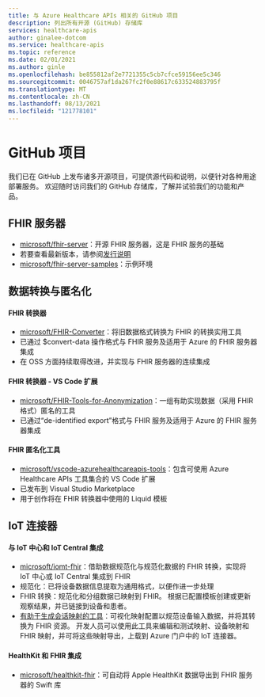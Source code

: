 ```yaml
---
title: 与 Azure Healthcare APIs 相关的 GitHub 项目
description: 列出所有开源 (GitHub) 存储库
services: healthcare-apis
author: ginalee-dotcom
ms.service: healthcare-apis
ms.topic: reference
ms.date: 02/01/2021
ms.author: ginle
ms.openlocfilehash: be855812af2e7721355c5cb7cfce59156ee5c346
ms.sourcegitcommit: 0046757af1da267fc2f0e88617c633524883795f
ms.translationtype: MT
ms.contentlocale: zh-CN
ms.lasthandoff: 08/13/2021
ms.locfileid: "121778101"
---
```

# <a name="github-projects"></a>GitHub 项目

我们已在 GitHub 上发布诸多开源项目，可提供源代码和说明，以便针对各种用途部署服务。 欢迎随时访问我们的 GitHub 存储库，了解并试验我们的功能和产品。 

## <a name="fhir-server"></a>FHIR 服务器
* [microsoft/fhir-server](https://github.com/microsoft/fhir-server/)：开源 FHIR 服务器，这是 FHIR 服务的基础
* 若要查看最新版本，请参阅[发行说明](https://github.com/microsoft/fhir-server/releases)
* [microsoft/fhir-server-samples](https://github.com/microsoft/fhir-server-samples)：示例环境

## <a name="data-conversion--anonymization"></a>数据转换与匿名化

#### <a name="fhir-converter"></a>FHIR 转换器
* [microsoft/FHIR-Converter](https://github.com/microsoft/FHIR-Converter)：将旧数据格式转换为 FHIR 的转换实用工具
* 已通过 $convert-data 操作格式与 FHIR 服务及适用于 Azure 的 FHIR 服务器集成
* 在 OSS 方面持续取得改进，并实现与 FHIR 服务器的连续集成
 
#### <a name="fhir-converter---vs-code-extension"></a>FHIR 转换器 - VS Code 扩展
* [microsoft/FHIR-Tools-for-Anonymization](https://github.com/microsoft/FHIR-Tools-for-Anonymization)：一组有助实现数据（采用 FHIR 格式）匿名的工具
* 已通过“de-identified export”格式与 FHIR 服务及适用于 Azure 的 FHIR 服务器集成

#### <a name="fhir-tools-for-anonymization"></a>FHIR 匿名化工具
* [microsoft/vscode-azurehealthcareapis-tools](https://github.com/microsoft/vscode-azurehealthcareapis-tools)：包含可使用 Azure Healthcare APIs 工具集合的 VS Code 扩展
* 已发布到 Visual Studio Marketplace
* 用于创作将在 FHIR 转换器中使用的 Liquid 模板

## <a name="iot-connector"></a>IoT 连接器

#### <a name="integration-with-iot-hub-and-iot-central"></a>与 IoT 中心和 IoT Central 集成
* [microsoft/iomt-fhir](https://github.com/microsoft/iomt-fhir)：借助数据规范化与规范化数据的 FHIR 转换，实现将 IoT 中心或 IoT Central 集成到 FHIR
* 规范化：已将设备数据信息提取为通用格式，以便作进一步处理
* FHIR 转换：规范化和分组数据已映射到 FHIR。 根据已配置模板创建或更新观察结果，并已链接到设备和患者。
* [有助于生成会话映射的工具](https://github.com/microsoft/iomt-fhir/tree/master/tools/data-mapper)：可视化映射配置以规范设备输入数据，并将其转换为 FHIR 资源。 开发人员可以使用此工具来编辑和测试映射、设备映射和 FHIR 映射，并可将这些映射导出，上载到 Azure 门户中的 IoT 连接器。

#### <a name="healthkit-and-fhir-integration"></a>HealthKit 和 FHIR 集成
* [microsoft/healthkit-fhir](https://github.com/microsoft/healthkit-on-fhir)：可自动将 Apple HealthKit 数据导出到 FHIR 服务器的 Swift 库

 